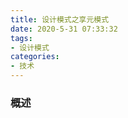 ```yaml
---
title: 设计模式之享元模式
date: 2020-5-31 07:33:32
tags:
- 设计模式
categories:
- 技术
---
```


### 概述



<!-- more -->